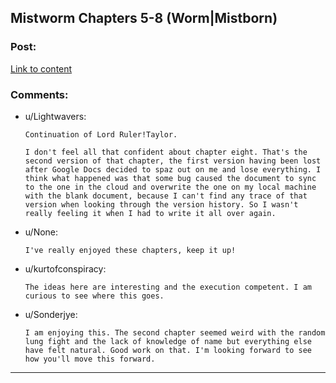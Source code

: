 ## Mistworm Chapters 5-8 (Worm|Mistborn)

### Post:

[Link to content](https://forums.spacebattles.com/threads/mistworm-worm-mistborn.766090/page-5#post-59190262)

### Comments:

- u/Lightwavers:
  ```
  Continuation of Lord Ruler!Taylor.

  I don't feel all that confident about chapter eight. That's the second version of that chapter, the first version having been lost after Google Docs decided to spaz out on me and lose everything. I think what happened was that some bug caused the document to sync to the one in the cloud and overwrite the one on my local machine with the blank document, because I can't find any trace of that version when looking through the version history. So I wasn't really feeling it when I had to write it all over again.
  ```

- u/None:
  ```
  I've really enjoyed these chapters, keep it up!
  ```

- u/kurtofconspiracy:
  ```
  The ideas here are interesting and the execution competent. I am curious to see where this goes.
  ```

- u/Sonderjye:
  ```
  I am enjoying this. The second chapter seemed weird with the random lung fight and the lack of knowledge of name but everything else have felt natural. Good work on that. I'm looking forward to see how you'll move this forward.
  ```

---

